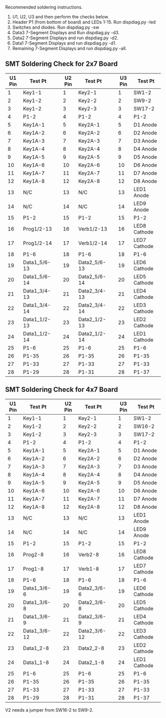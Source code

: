 Recommended soldering instructions.
1. U1, U2, U3 and then perform the checks below.
2. Header P1 (from bottom of board) and LEDs 1-15. Run dispdiag.py -led 
3. Switches and diodes. Run dispdiag.py -sw 
4. Data3 7-Segment Displays and Run dispdiag.py -d3.
5. Data2 7-Segment Displays and run dispdiag.py -d2.
6. Data1 7-Segment Displays and run dispdiag.py -d1.
7. Remaining 7-Segment Displays and run dispdiag.py -all.

## SMT Soldering Check for 2x7 Board

| U1 Pin | Test Pt | | U2 Pin | Test Pt | | U3 Pin | Test Pt |
|------|----------|-|------|----------|-|------|----------|
| 1 | Key1-1 | | 1 | Key2-1 | | 1 | SW1-2 |
| 2 | Key1-2 | | 2 | Key2-2 | | 2 | SW9-2 |
| 3 | Key1-2 | | 3 | Key2-3 | | 3 | SW17-2 | 
| 4 | P1-2 | | 4 | P1-2 | | 4 | P1-2 |
| 5 | Key1A-1 | | 5 | Key2A-1 | | 5 | D1 Anode |
| 6 | Key1A-2 | | 6 | Key2A-2 | | 6 | D2 Anode |
| 7 | Key1A-3 | | 7 | Key2A-3 | | 7 | D3 Anode |
| 8 | Key1A-4 | | 8 | Key2A-4 | | 8 | D4 Anode |
| 9 | Key1A-5 | | 9 | Key2A-5 | | 9 | D5 Anode |
| 10 | Key1A-6 | | 10 | Key2A-6 | | 10 | D6 Anode |
| 11 | Key1A-7 | | 11 | Key2A-7 | | 11 | D7 Anode |
| 12 | Key1A-8 | | 12 | Key2A-8 | | 12 | D8 Anode |
| 13 | N/C | | 13 | N/C | | 13 | LED1 Anode |
| 14 | N/C | | 14 | N/C | | 14 | LED9 Anode |
| 15 | P1-2 | | 15 | P1-2 | | 15 | P1-2 |
| 16 | Prog1/2-13 | | 16 | Verb1/2-13 | | 16 | LED8 Cathode |
| 17 | Prog1/2-14 | | 17 | Verb1/2-14 | | 17 | LED7 Cathode |
| 18 | P1-6 | | 18 | P1-6 | | 18 | P1-6 |
| 19 | Data1_5/6-13 | | 19 | Data2_5/6-13 | | 19 | LED6 Cathode |
| 20 | Data1_5/6-14 | | 20 | Data2_5/6-14 | | 20 | LED5 Cathode |
| 21 | Data1_3/4-13 | | 21 | Data2_3/4-13 | | 21 | LED4 Cathode |
| 22 | Data1_3/4-14 | | 22 | Data2_3/4-14 | | 22 | LED3 Cathode |
| 23 | Data1_1/2-13 | | 23 | Data2_1/2-13 | | 23 | LED2 Cathode |
| 24 | Data1_1/2-14 | | 24 | Data2_1/2-14 | | 24 | LED1 Cathode |
| 25 | P1-6 | | 25 | P1-6 | | 25 | P1-6 |
| 26 | P1-35 | | 26 | P1-35 | | 26 | P1-35 |
| 27 | P1-33 | | 27 | P1-33 | | 27 | P1-33 |
| 28 | P1-29 | | 28 | P1-31 | | 28 | P1-37 |

## SMT Soldering Check for 4x7 Board

| U1 Pin | Test Pt | | U2 Pin | Test Pt | | U3 Pin | Test Pt |
|------|----------|-|------|----------|-|------|----------|
| 1 | Key1-1 | | 1 | Key2-1 | | 1 | SW1-2 |
| 2 | Key1-2 | | 2 | Key2-2 | | 2 | SW16-2 |
| 3 | Key1-2 | | 3 | Key2-3 | | 3 | SW17-2 | 
| 4 | P1-2 | | 4 | P1-2 | | 4 | P1-2 |
| 5 | Key1A-1 | | 5 | Key2A-1 | | 5 | D1 Anode |
| 6 | Key1A-2 | | 6 | Key2A-2 | | 6 | D2 Anode |
| 7 | Key1A-3 | | 7 | Key2A-3 | | 7 | D3 Anode |
| 8 | Key1A-4 | | 8 | Key2A-4 | | 8 | D4 Anode |
| 9 | Key1A-5 | | 9 | Key2A-5 | | 9 | D5 Anode |
| 10 | Key1A-6 | | 10 | Key2A-6 | | 10 | D6 Anode |
| 11 | Key1A-7 | | 11 | Key2A-7 | | 11 | D7 Anode |
| 12 | Key1A-8 | | 12 | Key2A-8 | | 12 | D8 Anode |
| 13 | N/C | | 13 | N/C | | 13 | LED1 Anode |
| 14 | N/C | | 14 | N/C | | 14 | LED9 Anode |
| 15 | P1-2 | | 15 | P1-2 | | 15 | P1-2 |
| 16 | Prog2-8 | | 16 | Verb2-8 | | 16 | LED8 Cathode |
| 17 | Prog1-8 | | 17 | Verb1-8 | | 17 | LED7 Cathode |
| 18 | P1-6 | | 18 | P1-6 | | 18 | P1-6 |
| 19 | Data1_3/6-6 | | 19 | Data2_3/6-6 | | 19 | LED6 Cathode |
| 20 | Data1_3/6-8 | | 20 | Data2_3/6-8 | | 20 | LED5 Cathode |
| 21 | Data1_3/6-9 | | 21 | Data2_3/6-9 | | 21 | LED4 Cathode |
| 22 | Data1_3/6-12 | | 22 | Data2_3/6-12 | | 22 | LED3 Cathode |
| 23 | Data1_2-8 | | 23 | Data2_2-8 | | 23 | LED2 Cathode |
| 24 | Data1_1-8 | | 24 | Data2_1-8 | | 24 | LED1 Cathode |
| 25 | P1-6 | | 25 | P1-6 | | 25 | P1-6 |
| 26 | P1-35 | | 26 | P1-35 | | 26 | P1-35 |
| 27 | P1-33 | | 27 | P1-33 | | 27 | P1-33 |
| 28 | P1-29 | | 28 | P1-31 | | 28 | P1-37 |

V2 needs a jumper from SW16-2 to SW9-2.

